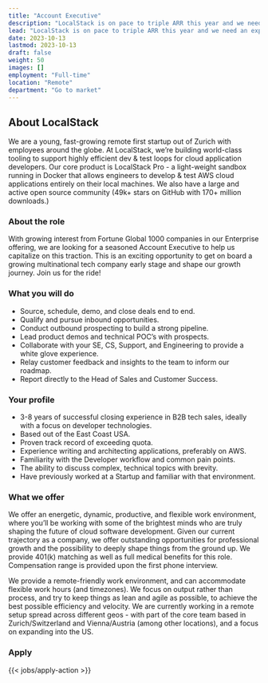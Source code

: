 ```yaml
---
title: "Account Executive"
description: "LocalStack is on pace to triple ARR this year and we need an experienced Account Executive to come in and help us capitalize on the growing number of opportunities on our plate."
lead: "LocalStack is on pace to triple ARR this year and we need an experienced Account Executive to come in and help us capitalize on the growing number of opportunities on our plate."
date: 2023-10-13
lastmod: 2023-10-13
draft: false
weight: 50
images: []
employment: "Full-time"
location: "Remote"
department: "Go to market"
---
```


## About LocalStack

We are a young, fast-growing remote first startup out of Zurich with employees around the globe. At LocalStack, we’re building world-class tooling to support highly efficient dev & test loops for cloud application developers. Our core product is LocalStack Pro - a light-weight sandbox running in Docker that allows engineers to develop & test AWS cloud applications entirely on their local machines. We also have a large and active open source community (49k+ stars on GitHub with 170+ million downloads.) 

### About the role

With growing interest from Fortune Global 1000 companies in our Enterprise offering, we are looking for a seasoned Account Executive to help us capitalize on this traction. This is an exciting opportunity to get on board a growing multinational tech company early stage and shape our growth journey. Join us for the ride!

### What you will do

- Source, schedule, demo, and close deals end to end.
- Qualify and pursue inbound opportunities.
- Conduct outbound prospecting to build a strong pipeline.
- Lead product demos and technical POC’s with prospects.
- Collaborate with your SE, CS, Support, and Engineering to provide a white glove experience.
- Relay customer feedback and insights to the team to inform our roadmap.
- Report directly to the Head of Sales and Customer Success.

### Your profile

- 3-8 years of successful closing experience in B2B tech sales, ideally with a focus on developer technologies.
- Based out of the East Coast USA.
- Proven track record of exceeding quota.
- Experience writing and architecting applications, preferably on AWS.
- Familiarity with the Developer workflow and common pain points.
- The ability to discuss complex, technical topics with brevity.
- Have previously worked at a Startup and familiar with that environment.

### What we offer

We offer an energetic, dynamic, productive, and flexible work environment, where you’ll be working with some of the brightest minds who are truly shaping the future of cloud software development. Given our current trajectory as a company, we offer outstanding opportunities for professional growth and the possibility to deeply shape things from the ground up. We provide 401(k) matching as well as full medical benefits for this role. Compensation range is provided upon the first phone interview.

We provide a remote-friendly work environment, and can accommodate flexible work hours (and timezones). We focus on output rather than process, and try to keep things as lean and agile as possible, to achieve the best possible efficiency and velocity. We are currently working in a remote setup spread across different geos - with part of the core team based in Zurich/Switzerland and Vienna/Austria (among other locations), and a focus on expanding into the US.

### Apply

{{< jobs/apply-action >}}
